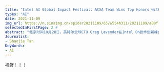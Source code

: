 ```yaml
---
title: "Intel AI Global Impact Festival: ACSA Team Wins Top Honors with 'AI Radiotherapy Assistant' Project"
types: "AI"
date: 2021-11-09
img_url: https://n.sinaimg.cn/spider20211109/65/w554h311/20211109/a88f-5ba03989cb3742f4df68a787cb4deeaf.png
selectedInFirstPage: 2 # 
abstract: "北京时间10月28日，英特尔全球CTO Greg Lavender在Intel On技术创新峰会上宣布了首届英特尔AI全球影响力嘉年华（Intel AI Global Impact Festival）获奖队伍名单。中国科大鸿雁队的参赛项目“AI放射治疗助理”获得了最富含金量的AI影响力创造者（Creator）赛道18岁以上组全球最高奖项，以及中国区总冠军。"
Journalist:
- Shaojie Tan
KeyWords:
- AI
---
```


祝贺！！！